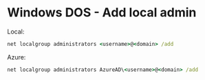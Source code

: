 # Windows DOS - Add local admin

Local:

```bat
net localgroup administrators <username>@<domain> /add
```

Azure:

```bat
net localgroup administrators AzureAD\<username>@<domain> /add
```

